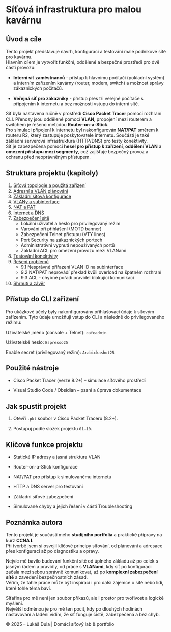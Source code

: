 

# Síťová infrastruktura pro malou kavárnu

## Úvod a cíle

Tento projekt představuje návrh, konfiguraci a testování malé podnikové sítě pro kavárnu.  
Hlavním cílem je vytvořit funkční, oddělené a bezpečné prostředí pro dvě části provozu:

- **Interní síť zaměstnanců** - přístup k hlavnímu počítači (pokladní systém) a interním zařízením kavárny (router, modem, switch) a možnost správy zákaznických počítačů.
    
- **Veřejná síť pro zákazníky** - přístup přes tři veřejné počítače s připojením k internetu a bez možnosti vstupu do interní sítě.
    

Síť byla nastavena ručně v prostředí **Cisco Packet Tracer** pomocí rozhraní CLI. Přenosy jsou oddělené pomocí **VLAN**, propojení mezi routerem a switchem je řešeno metodou **Router-on-a-Stick**.  
Pro simulaci připojení k internetu byl nakonfigurován **NAT/PAT** směrem k routeru R2, který zastupuje poskytovatele internetu. Součástí je také základní serverová infrastruktura (HTTP/DNS) pro testy konektivity.  
Síť je zabezpečena pomocí **hesel pro přístup k zařízení**, **oddělení VLAN** a **omezení přístupu mezi segmenty**, což zajišťuje bezpečný provoz a ochranu před neoprávněným přístupem.

## Struktura projektu (kapitoly)

1. [Síťová topologie a použitá zařízení](01-sitova-topologie-a-pouzita-zarizeni.md)
2. [Adresní a VLAN plánování](02-adresni-a-vlan-planovani.md)
3. [Základní sítová konfigurace](03‑zakladni-sitova-konfigurace.md)
4. [VLANy a subinterface](04-vlany-a-subinterface.md)
5. [NAT a PAT](05-nat-a-pat.md)
6. [Internet a DNS](06-internet-a-dns.md)
7. [Zabezpečení sítě](07‑zabezpeceni‑site.md)
   - Lokální uživatel a heslo pro privilegovaný režim  
   - Varování při přihlášení (MOTD banner)  
   - Zabezpečení Telnet přístupu (VTY lines)  
   - Port Security na zákaznických portech  
   - Administrativní vypnutí nepoužívaných portů  
   - Základní ACL pro omezení provozu mezi VLANami  
8. [Testování konektivity](08‑testovani‑konektivity.md)
9. [Řešení problémů](09‑reseni-problemu.md)
   - 9.1 Nesprávné přiřazení VLAN ID na subinterface  
   - 9.2 NAT/PAT neprovádí překlad kvůli overload na špatném rozhraní  
   - 9.3 ACL - chybné pořadí pravidel blokující komunikaci  
10. [Shrnutí a závěr](10-shrnuti-a-zaver.md)

## Přístup do CLI zařízení

Pro ukázkové účely byly nakonfigurovány přihlašovací údaje k síťovým zařízením. Tyto údaje umožňují vstup do CLI a následně do privilegovaného režimu:

Uživatelské jméno (console + Telnet): `cafeadmin`

Uživatelské heslo: `Espresso25`

Enable secret (privilegovaný režim): `Arabickashot25`


## Použité nástroje

- Cisco Packet Tracer (verze 8.2+) – simulace síťového prostředí
    
- Visual Studio Code / Obsidian – psaní a úprava dokumentace
    

## Jak spustit projekt

1. Otevři `.pkt` soubor v Cisco Packet Traceru (8.2+).
    
2. Postupuj podle složek projektu `01–10`.    

## Klíčové funkce projektu

- Statické IP adresy a jasná struktura VLAN
    
- Router-on-a-Stick konfigurace
    
- NAT/PAT pro přístup k simulovanému internetu
    
- HTTP a DNS server pro testování
    
- Základní síťové zabezpečení
    
- Simulované chyby a jejich řešení v části Troubleshooting


## Poznámka autora

Tento projekt je součástí mého **studijního portfolia** a praktické přípravy na kurz **CCNA I**.  
Při tvorbě jsem si osvojil klíčové principy síťování, od plánování a adresace přes konfiguraci až po diagnostiku a opravy.

Nejvíc mě bavilo budování funkční sítě od úplného základu až po celek s jasným řádem a pravidly, od práce s **VLANami**, kdy síť po konfiguraci začala mezi sebou správně komunikovat, až po **komplexní zabezpečení sítě** a zavedení bezpečnostních zásad.  
Věřím, že tahle práce může být inspirací i pro další zájemce o sítě nebo lidi, které tohle téma baví.

Síťařina pro mě není jen soubor příkazů, ale i prostor pro tvořivost a logické myšlení.  
Největší odměnou je pro mě ten pocit, kdy po dlouhých hodinách nastavování a ladění vidím, že síť funguje čistě, zabezpečená a bez chyb.

© 2025 – Lukáš Dula | Domácí síťový lab & portfolio
